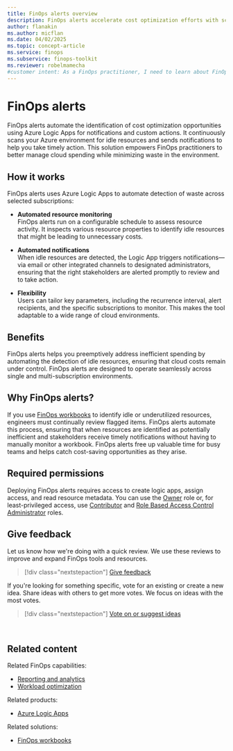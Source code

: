 ```yaml
---
title: FinOps alerts overview
description: FinOps alerts accelerate cost optimization efforts with scheduled notifications that continuously monitor your cloud environment.
author: flanakin
ms.author: micflan
ms.date: 04/02/2025
ms.topic: concept-article
ms.service: finops
ms.subservice: finops-toolkit
ms.reviewer: robelmamecha
#customer intent: As a FinOps practitioner, I need to learn about FinOps alerts.
---
```


<!-- markdownlint-disable-next-line MD025 -->
# FinOps alerts

FinOps alerts automate the identification of cost optimization opportunities using Azure Logic Apps for notifications and custom actions. It continuously scans your Azure environment for idle resources and sends notifications to help you take timely action. This solution empowers FinOps practitioners to better manage cloud spending while minimizing waste in the environment.

## How it works

FinOps alerts uses Azure Logic Apps to automate detection of waste across selected subscriptions:

- **Automated resource monitoring** <br> FinOps alerts run on a configurable schedule to assess resource activity. It inspects various resource properties to identify idle resources that might be leading to unnecessary costs.

- **Automated notifications** <br> When idle resources are detected, the Logic App triggers notifications—via email or other integrated channels to designated administrators, ensuring that the right stakeholders are alerted promptly to review and to take action.

- **Flexibility** <br> Users can tailor key parameters, including the recurrence interval, alert recipients, and the specific subscriptions to monitor. This makes the tool adaptable to a wide range of cloud environments.

## Benefits

FinOps alerts helps you preemptively address inefficient spending by automating the detection of idle resources, ensuring that cloud costs remain under control. FinOps alerts are designed to operate seamlessly across single and multi-subscription environments.

## Why FinOps alerts?

If you use [FinOps workbooks](../workbooks/finops-workbooks-overview.md) to identify idle or underutilized resources, engineers must continually review flagged items. FinOps alerts automate this process, ensuring that when resources are identified as potentially inefficient and stakeholders receive timely notifications without having to manually monitor a workbook. FinOps alerts free up valuable time for busy teams and helps catch cost-saving opportunities as they arise.

## Required permissions

Deploying FinOps alerts requires access to create logic apps, assign access, and read resource metadata. You can use the [Owner](/azure/role-based-access-control/built-in-roles#owner) role or, for least-privileged access, use [Contributor](/azure/role-based-access-control/built-in-roles#contributor) and [Role Based Access Control Administrator](/azure/role-based-access-control/built-in-roles#role-based-access-control-administrator) roles.

## Give feedback

Let us know how we're doing with a quick review. We use these reviews to improve and expand FinOps tools and resources.

> [!div class="nextstepaction"]
> [Give feedback](https://portal.azure.com/#view/HubsExtension/InProductFeedbackBlade/extensionName/FinOpsToolkit/cesQuestion/How%20easy%20or%20hard%20is%20it%20to%20use%20FinOps%20alerts%3F/cvaQuestion/How%20valuable%20are%20FinOps%20alerts%3F/surveyId/FTK0.9/bladeName/Alerts/featureName/Overview)

If you're looking for something specific, vote for an existing or create a new idea. Share ideas with others to get more votes. We focus on ideas with the most votes.

> [!div class="nextstepaction"]
> [Vote on or suggest ideas](https://github.com/microsoft/finops-toolkit/issues?q=is%3Aissue%20is%3Aopen%20label%3A%22Tool%3A%20FinOps%20alerts%22%20sort%3Areactions-%2B1-desc)

<br>

## Related content

Related FinOps capabilities:

- [Reporting and analytics](../../framework/understand/reporting.md)
- [Workload optimization](../../framework/optimize/workloads.md)

Related products:

- [Azure Logic Apps](/azure/logic-apps/)

Related solutions:

- [FinOps workbooks](../workbooks/finops-workbooks-overview.md)
  
<br>
